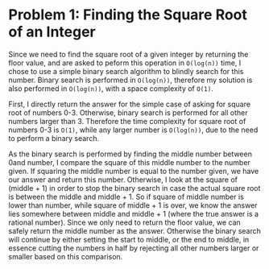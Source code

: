 
# Problem 1: Finding the Square Root of an Integer

Since we need to find the square root of a given integer by returning the floor value, and are asked to peform this operation in `O(log(n))` time, I chose to use a simple binary search algorithm to blindly search for this number. Binary search is performed in `O(log(n))`, therefore my solution is also performed in `O(log(n))`, with a space complexity of `O(1)`.

First, I directly return the answer for the simple case of asking for square root of numbers 0-3. Otherwise, binary search is performed for all other numbers larger than 3. Therefore the time complexity for square root of numbers 0-3 is `O(1)`, while any larger number is `O(log(n))`, due to the need to perform a binary search.

As the binary search is performed by finding the middle number between 0and number, I compare the square of this middle number to the number given. If squaring the middle number is equal to the number given, we have our answer and return this number. Otherwise, I look at the square of (middle + 1) in order to stop the binary search in case the actual square root is between the middle and middle + 1. So if square of middle number is lower than number, while square of middle + 1 is over, we know the answer lies somewhere between middle and middle + 1 (where the true answer is a rational number). Since we only need to return the floor value, we can safely return the middle number as the answer. Otherwise the binary search will continue by either setting the start to middle, or the end to middle, in essence cutting the numbers in half by rejecting all other numbers larger or smaller based on this comparison.
